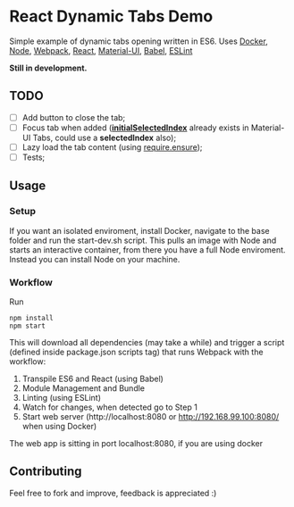 # React Dynamic Tabs Demo
Simple example of dynamic tabs opening written in ES6.
Uses [Docker](https://github.com/docker/docker), [Node](https://github.com/nodejs/node), [Webpack](https://github.com/webpack/webpack), [React](https://github.com/facebook/react), [Material-UI](https://github.com/callemall/material-ui), [Babel](https://github.com/babel/babel), [ESLint](https://github.com/eslint/eslint)

**Still in development.**

## TODO
- [ ] Add button to close the tab;
- [ ] Focus tab when added ([**initialSelectedIndex**](https://github.com/callemall/material-ui/pull/389/files) already exists in Material-UI Tabs, could use a **selectedIndex** also);
- [ ] Lazy load the tab content (using [require.ensure](http://blog.netgusto.com/asynchronous-reactjs-component-loading-with-webpack/));
- [ ] Tests;

## Usage

### Setup
If you want an isolated enviroment, install Docker, navigate to the base folder and run the start-dev.sh script.
This pulls an image with Node and starts an interactive container, from there you have a full Node enviroment.
Instead you can install Node on your machine.

### Workflow
Run
```
npm install
npm start
```

This will download all dependencies (may take a while) and trigger a script (defined inside package.json scripts tag) that runs Webpack with the workflow:

1. Transpile ES6 and React (using Babel)
2. Module Management and Bundle
3. Linting (using ESLint)
4. Watch for changes, when detected go to Step 1
5. Start web server (http://localhost:8080 or http://192.168.99.100:8080/ when using Docker)

The web app is sitting in port localhost:8080, if you are using docker

## Contributing

Feel free to fork and improve, feedback is appreciated :)
